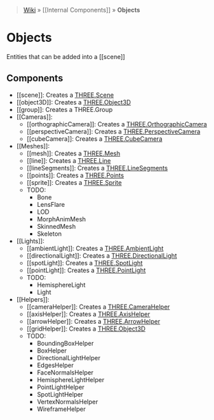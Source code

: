 > [Wiki](Home) » [[Internal Components]] » **Objects**

# Objects

Entities that can be added into a [[scene]]

## Components

* [[scene]]: Creates a [THREE.Scene](http://threejs.org/docs/#Reference/Scenes/Scene)
* [[object3D]]: Creates a [THREE.Object3D](http://threejs.org/docs/#Reference/Core/Object3D)
* [[group]]: Creates a THREE.Group
* [[Cameras]]:
  * [[orthographicCamera]]: Creates a [THREE.OrthographicCamera](http://threejs.org/docs/#Reference/Cameras/OrthographicCamera)
  * [[perspectiveCamera]]: Creates a [THREE.PerspectiveCamera](http://threejs.org/docs/#Reference/Cameras/PerspectiveCamera)
  * [[cubeCamera]]: Creates a [THREE.CubeCamera](http://threejs.org/docs/#Reference/Cameras/CubeCamera)
* [[Meshes]]:
  * [[mesh]]: Creates a [THREE.Mesh](http://threejs.org/docs/#Reference/Objects/Mesh)
  * [[line]]: Creates a [THREE.Line](http://threejs.org/docs/#Reference/Objects/Line)
  * [[lineSegments]]: Creates a [THREE.LineSegments](http://threejs.org/docs/#Reference/Objects/LineSegments)
  * [[points]]: Creates a [THREE.Points](http://threejs.org/docs/#Reference/Objects/Points)
  * [[sprite]]: Creates a [THREE.Sprite](http://threejs.org/docs/#Reference/Objects/Sprite)
  * TODO:
    * Bone
    * LensFlare
    * LOD
    * MorphAnimMesh
    * SkinnedMesh
    * Skeleton
* [[Lights]]:
  * [[ambientLight]]: Creates a [THREE.AmbientLight](http://threejs.org/docs/#Reference/Lights/AmbientLight)
  * [[directionalLight]]: Creates a [THREE.DirectionalLight](http://threejs.org/docs/#Reference/Lights/DirectionalLight)
  * [[spotLight]]: Creates a [THREE.SpotLight](http://threejs.org/docs/#Reference/Lights/SpotLight)
  * [[pointLight]]: Creates a [THREE.PointLight](http://threejs.org/docs/#Reference/Lights/PointLight)
  * TODO:
    * HemisphereLight
    * Light
* [[Helpers]]:
  * [[cameraHelper]]: Creates a [THREE.CameraHelper](http://threejs.org/docs/#Reference/Extras.Helpers/CameraHelper)
  * [[axisHelper]]: Creates a [THREE.AxisHelper](http://threejs.org/docs/#Reference/Extras.Helpers/AxisHelper)
  * [[arrowHelper]]: Creates a [THREE.ArrowHelper](http://threejs.org/docs/#Reference/Extras.Helpers/ArrowHelper)
  * [[gridHelper]]: Creates a [THREE.Object3D](http://threejs.org/docs/#Reference/Core/Object3D)
  * TODO:
    * BoundingBoxHelper
    * BoxHelper
    * DirectionalLightHelper
    * EdgesHelper
    * FaceNormalsHelper
    * HemisphereLightHelper
    * PointLightHelper
    * SpotLightHelper
    * VertexNormalsHelper
    * WireframeHelper
